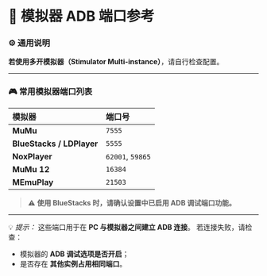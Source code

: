 
# 🧠 模拟器 ADB 端口参考

### ⚙️ 通用说明

**若使用多开模拟器（Stimulator Multi-instance）**，请自行检查配置。

---

### 🎮 常用模拟器端口列表

| 模拟器                       | 端口号              |
| :------------------------ | :--------------- |
| **MuMu**                  | `7555`           |
| **BlueStacks / LDPlayer** | `5555`           |
| **NoxPlayer**             | `62001`, `59865` |
| **MuMu 12**               | `16384`          |
| **MEmuPlay**              | `21503`          |

> ⚠️ **使用 BlueStacks 时，请确认设置中已启用 ADB 调试端口功能。**

---

💡 *提示：*
这些端口用于在 **PC 与模拟器之间建立 ADB 连接**。
若连接失败，请检查：

* 模拟器的 **ADB 调试选项是否开启**；
* 是否存在 **其他实例占用相同端口**。
